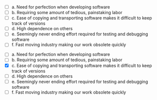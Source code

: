 <panel header=":lock::key: Which one of these is not included in Brook’s list of ‘Woes of the Craft’?">
<question>

- [ ] a. Need for perfection when developing software
- [ ] b. Requiring some amount of tedious, painstaking labor
- [ ] c. Ease of copying and transporting software makes it difficult to keep track of versions
- [ ] d. High dependence on others
- [ ] e. Seemingly never ending effort required for testing and debugging software
- [ ] f. Fast moving industry making our work obsolete quickly

<div slot="answer">

- [ ] a. Need for perfection when developing software
- [ ] b. Requiring some amount of tedious, painstaking labor
- [x] c. Ease of copying and transporting software makes it difficult to keep track of versions
- [ ] d. High dependence on others
- [ ] e. Seemingly never ending effort required for testing and debugging software
- [ ] f. Fast moving industry making our work obsolete quickly

</div>
</question>
</panel>

